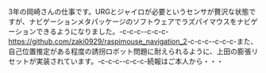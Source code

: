 3年の岡崎さんの仕事です。URGとジャイロが必要というセンサが贅沢な状態ですが、ナビゲーションメタパッケージのソフトウェアでラズパイマウスをナビゲーションできるようになりました。-c-c-c--c-c-c-<a href="https://github.com/zaki0929/raspimouse_navigation_2">https://github.com/zaki0929/raspimouse_navigation_2</a>-c-c-c--c-c-c-また、自己位置推定がある程度の誘拐ロボット問題に耐えられるように、上田の膨張リセットが実装されています。-c-c-c--c-c-c-続報はご本人から・・・
